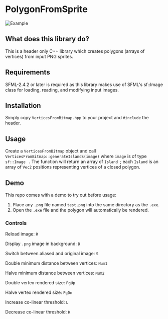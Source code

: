 # PolygonFromSprite

![Example](https://github.com/mjjq/PolygonFromSprite/blob/master/images/example.jpg)

## What does this library do?

This is a header only C++ library which creates polygons (arrays of vertices) from input PNG sprites.

## Requirements

SFML-2.4.2 or later is required as this library makes use of SFML's sf::Image class for loading, reading, and modifying input images.

## Installation

Simply copy ``` VerticesFromBitmap.hpp ``` to your project and ``` #include ``` the header.

## Usage

Create a ``` VerticesFromBitmap ``` object and call ``` VerticesFromBitmap::generateIslands(image) ``` where ``` image ``` is of type ```sf::Image ``` . 
The function will return an array of ```Island ```; each ``` Island ``` is an array of ``` Vec2 ``` positions representing vertices of a closed polygon.

## Demo

This repo comes with a demo to try out before usage:

1) Place any ``` .png ``` file named ``` test.png ``` into the same directory as the ``` .exe ```. 
2) Open the ``` .exe ``` file and the polygon will automatically be rendered.

### Controls
Reload image: ``` R ```

Display ``` .png ``` image in background: ``` D ```

Switch between aliased and original image: ``` S ```

Double minimum distance between vertices: ``` Num1 ``` 

Halve minimum distance between vertices: ``` Num2 ```

Double vertex rendered size: ``` PgUp ```

Halve vertex rendered size: ``` PgDn ```

Increase co-linear threshold: ``` L ```

Decrease co-linear threshold: ``` K ```







